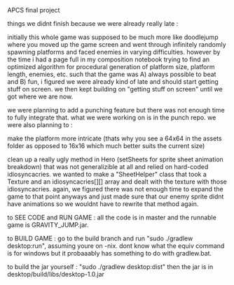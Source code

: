 APCS final project

things we didnt finish because we were already really late :

initially this whole game was supposed to be much more like doodlejump where you moved up the game screen and went through infinitely randomly spawning platforms and faced enemies in varying difficulties. however by the time i had a page full in my composition notebook trying to find an optimized algorithm for procedural generation of platform size, platform length, enemies, etc. such that the game was A) always possible to beat and B) fun, i figured we were already kind of late and should start getting stuff on screen. we then kept building on "getting stuff on screen" until we got where we are now.

we were planning to add a punching feature but there was not enough time to fully integrate that. what we were working on is in the punch repo. we were also planning to :

make the platform more intricate (thats why you see a 64x64 in the assets folder as opposed to 16x16 which much better suits the current size)

clean up a really ugly method in Hero (setSheets for sprite sheet animation breakdown) that was not generalizible at all and relied on hard-coded idiosyncacries. we wanted to make a "SheetHelper" class that took a Texture and an idiosyncacries[][] array and dealt with the texture with those idiosyncacries. again, we figured there was not enough time to expand the game to that point anyways and just made sure that our enemy sprite didnt have animations so we wouldnt have to rewrite that method again.

to SEE CODE and RUN GAME : all the code is in master and the runnable game is GRAVITY_JUMP.jar.

to BUILD GAME : go to the build branch and run "sudo ./gradlew desktop:run", assuming youre on -nix. dont know what the equiv command is for windows but it probaaably has something to do with gradlew.bat. 

to build the jar yourself : "sudo ./gradlew desktop:dist" then the jar is in desktop/build/libs/desktop-1.0.jar

